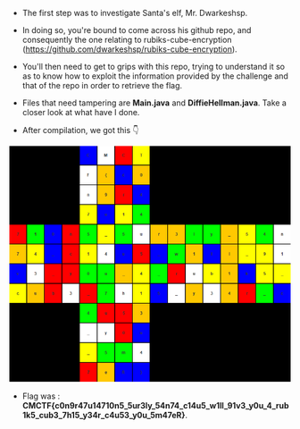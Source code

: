 - The first step was to investigate Santa's elf, Mr. Dwarkeshsp.

- In doing so, you're bound to come across his github repo, and consequently the one relating to rubiks-cube-encryption (https://github.com/dwarkeshsp/rubiks-cube-encryption).

- You'll then need to get to grips with this repo, trying to understand it so as to know how to exploit the information provided by the challenge and that of the repo in order to retrieve the flag.

- Files that need tampering are __Main.java__ and __DiffieHellman.java__. Take a closer look at what have I done.

- After compilation, we got this 👇

![alt output flag](files/output.png)

- Flag was : **CMCTF{c0n9r47u14710n5_5ur3ly_54n74_c14u5_w1ll_91v3_y0u_4_rub1k5_cub3_7h15_y34r_c4u53_y0u_5m47eR}**.